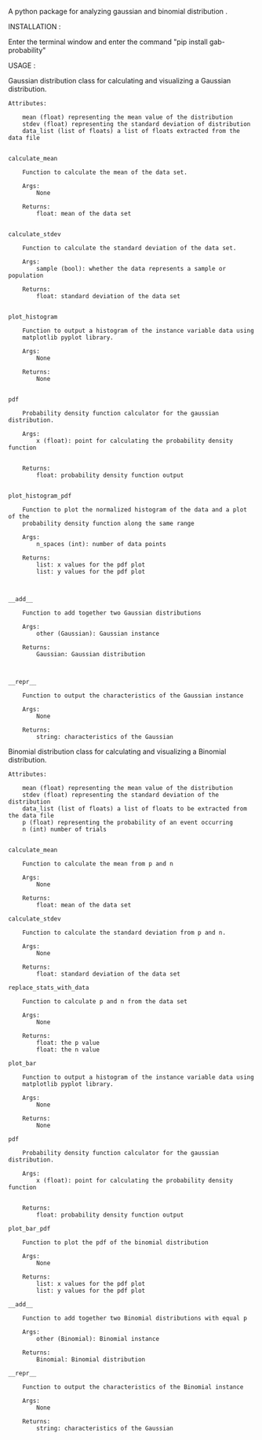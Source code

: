 A python package for analyzing gaussian and binomial distribution .

INSTALLATION :

Enter the terminal window and enter the command "pip install gab-probability"

USAGE :

Gaussian distribution class for calculating and visualizing a Gaussian distribution.
	
	Attributes:

		mean (float) representing the mean value of the distribution
		stdev (float) representing the standard deviation of distribution
		data_list (list of floats) a list of floats extracted from the data file
			
            
    calculate_mean

		Function to calculate the mean of the data set.
		
		Args: 
			None
		
		Returns: 
			float: mean of the data set
	
    
    calculate_stdev

		Function to calculate the standard deviation of the data set.
		
		Args: 
			sample (bool): whether the data represents a sample or population
		
		Returns: 
			float: standard deviation of the data set
	
    
    plot_histogram

		Function to output a histogram of the instance variable data using 
		matplotlib pyplot library.
		
		Args:
			None
			
		Returns:
			None
	
    
    pdf
    
		Probability density function calculator for the gaussian distribution.
		
		Args:
			x (float): point for calculating the probability density function
			
		
		Returns:
			float: probability density function output
	
    
    plot_histogram_pdf

		Function to plot the normalized histogram of the data and a plot of the 
		probability density function along the same range
		
		Args:
			n_spaces (int): number of data points 
		
		Returns:
			list: x values for the pdf plot
			list: y values for the pdf plot
			
	
    
    __add__
		
		Function to add together two Gaussian distributions
		
		Args:
			other (Gaussian): Gaussian instance
			
		Returns:
			Gaussian: Gaussian distribution
			
	
     
    __repr__
	
		Function to output the characteristics of the Gaussian instance
		
		Args:
			None
		
		Returns:
			string: characteristics of the Gaussian
		
	
Binomial distribution class for calculating and visualizing a Binomial distribution.
    
    Attributes:

        mean (float) representing the mean value of the distribution
        stdev (float) representing the standard deviation of the distribution
        data_list (list of floats) a list of floats to be extracted from the data file
        p (float) representing the probability of an event occurring
        n (int) number of trials 

            
    calculate_mean
    
        Function to calculate the mean from p and n
        
        Args: 
            None
        
        Returns: 
            float: mean of the data set
            
    calculate_stdev

        Function to calculate the standard deviation from p and n.
        
        Args: 
            None
        
        Returns: 
            float: standard deviation of the data set
    
    replace_stats_with_data
    
        Function to calculate p and n from the data set
        
        Args: 
            None
        
        Returns: 
            float: the p value
            float: the n value
    
    plot_bar

        Function to output a histogram of the instance variable data using 
        matplotlib pyplot library.
        
        Args:
            None
            
        Returns:
            None
              
    pdf

        Probability density function calculator for the gaussian distribution.
        
        Args:
            x (float): point for calculating the probability density function
            
        
        Returns:
            float: probability density function output
       
    plot_bar_pdf

        Function to plot the pdf of the binomial distribution
        
        Args:
            None
        
        Returns:
            list: x values for the pdf plot
            list: y values for the pdf plot
            
    __add__
        
        Function to add together two Binomial distributions with equal p
        
        Args:
            other (Binomial): Binomial instance
            
        Returns:
            Binomial: Binomial distribution
            
    __repr__
    
        Function to output the characteristics of the Binomial instance
        
        Args:
            None
        
        Returns:
            string: characteristics of the Gaussian
        
                 
        
        
